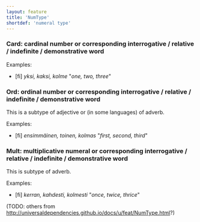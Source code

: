 ```yaml
---
layout: feature
title: 'NumType'
shortdef: 'numeral type'
---
```


### Card: cardinal number or corresponding interrogative / relative / indefinite / demonstrative word

Examples:

* [fi] _yksi, kaksi, kolme_ "_one, two, three_"

### Ord: ordinal number or corresponding interrogative / relative / indefinite / demonstrative word

This is a subtype of adjective or (in some languages) of adverb.

Examples:

* [fi] _ensimmäinen, toinen, kolmas_ "_first, second, third_"

### Mult: multiplicative numeral or corresponding interrogative / relative / indefinite / demonstrative word

This is subtype of adverb.

Examples: 

* [fi] _kerran, kahdesti, kolmesti_ "_once, twice, thrice_"

(TODO: others from <http://universaldependencies.github.io/docs/u/feat/NumType.html>?)
